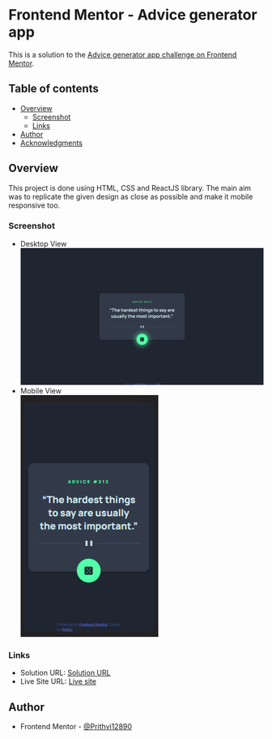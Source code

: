 # Frontend Mentor - Advice generator app

This is a solution to the [Advice generator app challenge on Frontend Mentor](https://www.frontendmentor.io/challenges/advice-generator-app-QdUG-13db).

## Table of contents

- [Overview](#overview)
  - [Screenshot](#screenshot)
  - [Links](#links)
- [Author](#author)
- [Acknowledgments](#acknowledgments)

## Overview

This project is done using HTML, CSS and ReactJS library. The main aim was to replicate the given design as close as possible and make it mobile responsive too.

### Screenshot

- Desktop View
  ![](./desktop-view.png)<br/>
- Mobile View<br/>
  ![](./mobile-view.png)

### Links

- Solution URL: [Solution URL](https://github.com/Prithvi12890/frontend-mentor-challenges/tree/master/advice-generator-app)
- Live Site URL: [Live site](https://prithvi12890.github.io/frontend-mentor-challenges/advice-generator-app/)

## Author

- Frontend Mentor - [@Prithvi12890](https://www.frontendmentor.io/profile/Prithvi12890)
